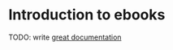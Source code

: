# Introduction to ebooks

TODO: write [great documentation](http://jacobian.org/writing/what-to-write/)
